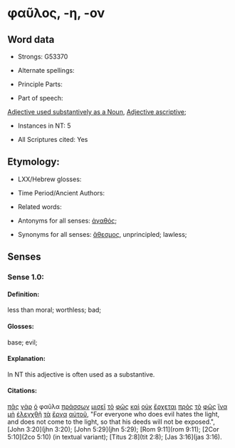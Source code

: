 # φαῦλος, -η, -ον 

<!-- Status: S2=NeedsFinalCheck -->
<!-- Lexica used for edits: BDAG, FFM, LN, A-S -->

## Word data

* Strongs: G53370

* Alternate spellings:

* Principle Parts: 

* Part of speech: 

[Adjective used substantively as a Noun](http://ugg.readthedocs.io/en/latest/noun_substantive_adj.html), 
[Adjective ascriptive](http://ugg.readthedocs.io/en/latest/adjective_ascriptive.html); 

* Instances in NT: 5

* All Scriptures cited: Yes

## Etymology: 

* LXX/Hebrew glosses: 

* Time Period/Ancient Authors: 

* Related words: 

* Antonyms for all senses: [ἀγαθός](); 

* Synonyms for all senses: [ἄθεσμος](../G01130/01.md), unprincipled; lawless;

## Senses 

### Sense 1.0:

#### Definition: 

less than moral; worthless; bad;

#### Glosses:

base; evil;

#### Explanation:

In NT this adjective is often used as a substantive.

#### Citations:

[πᾶς](../G39560/01.md) [γὰρ](../G10630/01.md) [ὁ](../G35880/01.md) φαῦλα [πράσσων](../G42380/01.md) [μισεῖ](../G34040/01.md) [τὸ](../G35880/01.md) [φῶς](../G54570/01.md) [καὶ](../G25320/01.md) [οὐκ](../G37560/01.md) [ἔρχεται](../G20640/01.md) [πρὸς](../G43140/01.md) [τὸ](../G35880/01.md) [φῶς](../G54570/01.md) [ἵνα](../G24430/01.md) [μὴ](../G33610/01.md) [ἐλεγχθῇ](../G16510/01.md) [τὰ](../G35880/01.md) [ἔργα](../G20410/01.md) [αὐτοῦ](../G08460/01.md), "For everyone who does evil hates the light, and does not come to the light, so that his deeds will not be exposed.", [John 3:20](jhn 3:20); [John 5:29](jhn 5:29); [Rom 9:11](rom 9:11); [2Cor 5:10](2co 5:10) (in textual variant); [Titus 2:8](tit 2:8); [Jas 3:16](jas 3:16).  

